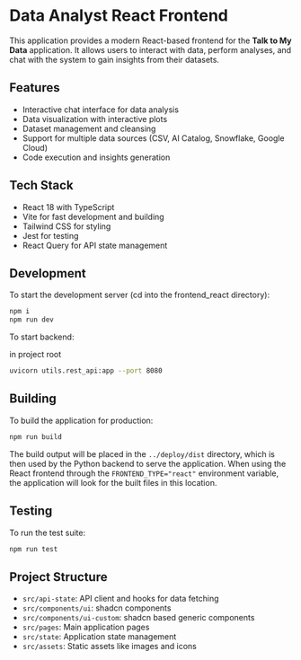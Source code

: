# Data Analyst React Frontend

This application provides a modern React-based frontend for the **Talk to My Data** application. It allows users to interact with data, perform analyses, and chat with the system to gain insights from their datasets.

## Features

- Interactive chat interface for data analysis
- Data visualization with interactive plots
- Dataset management and cleansing
- Support for multiple data sources (CSV, AI Catalog, Snowflake, Google Cloud)
- Code execution and insights generation

## Tech Stack

- React 18 with TypeScript
- Vite for fast development and building
- Tailwind CSS for styling
- Jest for testing
- React Query for API state management

## Development

To start the development server (cd into the frontend_react directory):

```bash
npm i
npm run dev
```

To start backend:

in project root

```bash
uvicorn utils.rest_api:app --port 8080
```

## Building

To build the application for production:

```bash
npm run build
```

The build output will be placed in the `../deploy/dist` directory, which is then used by the Python backend to serve the application. When using the React frontend through the `FRONTEND_TYPE="react"` environment variable, the application will look for the built files in this location.

## Testing

To run the test suite:

```bash
npm run test
```

## Project Structure

- `src/api-state`: API client and hooks for data fetching
- `src/components/ui`: shadcn components
- `src/components/ui-custom`: shadcn based generic components
- `src/pages`: Main application pages
- `src/state`: Application state management
- `src/assets`: Static assets like images and icons
